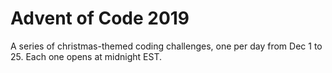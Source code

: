 # Advent of Code 2019

A series of christmas-themed coding challenges, one per day from Dec 1 to 25. Each one opens at midnight EST.